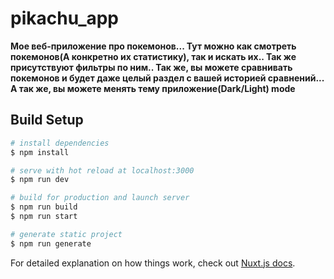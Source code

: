 # pikachu_app

**Мое веб-приложение про покемонов... Тут можно как смотреть покемонов(А конкретно их статистику), так и искать их..
Так же присутствуют фильтры по ним.. Так же, вы можете сравнивать покемонов и будет даже целый раздел с вашей историей сравнений... А так же, вы можете менять тему приложение(Dark/Light) mode**

## Build Setup

```bash
# install dependencies
$ npm install

# serve with hot reload at localhost:3000
$ npm run dev

# build for production and launch server
$ npm run build
$ npm run start

# generate static project
$ npm run generate
```

For detailed explanation on how things work, check out [Nuxt.js docs](https://nuxtjs.org).
